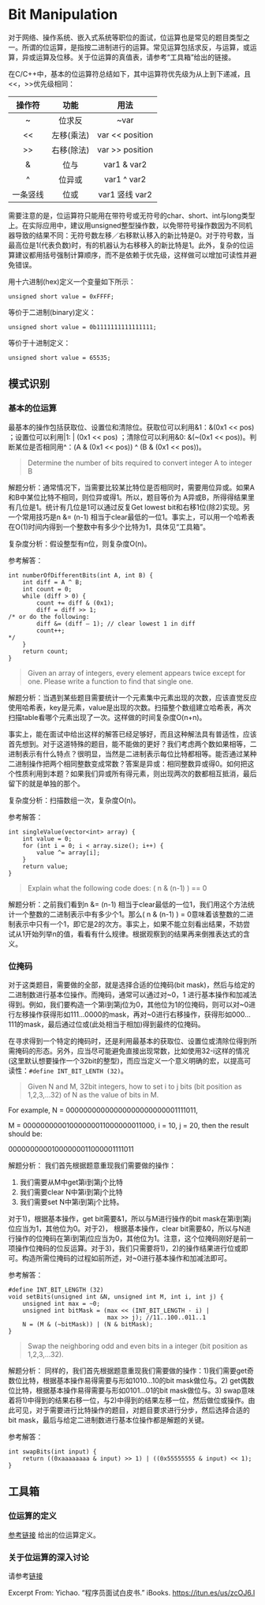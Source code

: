 # Bit Manipulation

对于网络、操作系统、嵌入式系统等职位的面试，位运算也是常见的题目类型之一。所谓的位运算，是指按二进制进行的运算。常见运算包括求反，与运算，或运算，异或运算及位移。关于位运算的真值表，请参考“工具箱”给出的链接。

在C/C++中，基本的位运算符总结如下，其中运算符优先级为从上到下递减，且<<，>>优先级相同：

| 操作符 | 功能 | 用法 |
| :--: | :--: | :--: |
| ~ | 位求反 | ~var |
| << | 左移(乘法) | var << position |
| >> | 右移(除法) | var >> position |
| & | 位与 | var1 & var2 |
| ^ | 位异或 | var1 ^ var2 |
| 一条竖线 | 位或 | var1 竖线 var2 |

需要注意的是，位运算符只能用在带符号或无符号的char、short、int与long类型上。在实际应用中，建议用unsigned整型操作数，以免带符号操作数因为不同机器导致的结果不同：无符号数左移／右移默认移入的新比特是0。对于符号数，当最高位是1(代表负数)时，有的机器认为右移移入的新比特是1。此外，复杂的位运算建议都用括号强制计算顺序，而不是依赖于优先级，这样做可以增加可读性并避免错误。

用十六进制(hex)定义一个变量如下所示：

    unsigned short value = 0xFFFF;

等价于二进制(binary)定义：

    unsigned short value = 0b1111111111111111;

等价于十进制定义：

    unsigned short value = 65535;
    
## 模式识别

### 基本的位运算

最基本的操作包括获取位、设置位和清除位。获取位可以利用&1：&(0x1 << pos) ；设置位可以利用|1: | (0x1 << pos) ；清除位可以利用&0: &(~(0x1 << pos))。判断某位是否相同用^：(A & (0x1 << pos)) ^ (B & (0x1 << pos))。

> Determine the number of bits required to convert integer A to integer B

解题分析：通常情况下，当需要比较某比特位是否相同时，需要用位异或。如果A和B中某位比特不相同，则位异或得1。所以，题目等价为 A异或B，所得得结果里有几位是1。统计有几位是1可以通过反复Get lowest bit和右移1位(除2)实现。另一个常用技巧是n &= (n-1) 相当于clear最低的一位1。事实上，可以用一个哈希表在O(1)时间内得到一个整数中有多少个比特为1，具体见“工具箱”。

复杂度分析：假设整型有n位，则复杂度O(n)。

参考解答：

```
int numberOfDifferentBits(int A, int B) {
    int diff = A ^ B;
    int count = 0;
    while (diff > 0) {
        count += diff & (0x1);
        diff = diff >> 1;
/* or do the following:
        diff &= (diff – 1); // clear lowest 1 in diff
        count++;
*/
    }
    return count;
}
```

> Given an array of integers, every element appears twice except for one. Please write a function to find that single one.

解题分析：当遇到某些题目需要统计一个元素集中元素出现的次数，应该直觉反应使用哈希表，key是元素，value是出现的次数。扫描整个数组建立哈希表，再次扫描table看哪个元素出现了一次。这样做的时间复杂度O(n+n)。

事实上，能在面试中给出这样的解答已经足够好，而且这种解法具有普适性，应该首先想到。对于这道特殊的题目，能不能做的更好？我们考虑两个数如果相等，二进制表示有什么特点？很明显，当然是二进制表示每位比特都相等。能否通过某种二进制操作把两个相同整数变成常数？答案是异或：相同整数异或得0。如何把这个性质利用到本题？如果我们异或所有得元素，则出现两次的数都相互抵消，最后留下的就是单独的那个。

复杂度分析：扫描数组一次，复杂度O(n)。

参考解答：

```
int singleValue(vector<int> array) {
    int value = 0;
    for (int i = 0; i < array.size(); i++) {
        value ^= array[i];
    }
    return value;
}
```

> Explain what the following code does: ( n & (n-1) ) == 0

解题分析：之前我们看到n &= (n-1) 相当于clear最低的一位1，我们用这个方法统计一个整数的二进制表示中有多少个1。那么( n & (n-1) ) = 0意味着该整数的二进制表示中只有一个1，即它是2的次方。事实上，如果不能立刻看出结果，不妨尝试从1开始列举n的值，看看有什么规律。根据观察到的结果再来倒推表达式的含义。

### 位掩码

对于这类题目，需要做的全部，就是选择合适的位掩码(bit mask)，然后与给定的二进制数进行基本位操作。而掩码，通常可以通过对~0，1 进行基本操作和加减法得到。例如，我们要构造一个第i到第j位为0，其他位为1的位掩码，则可以对~0进行左移操作获得形如111…0000的mask，再对~0进行右移操作，获得形如000…111的mask，最后通过位或(此处相当于相加)得到最终的位掩码。

在寻求得到一个特定的掩码时，还是利用最基本的获取位、设置位或清除位得到所需掩码的形态。另外，应当尽可能避免直接出现常数，比如使用32-i这样的情况(这里默认想要操作一个32bit的整型)，而应当定义一个意义明确的宏，以提高可读性：`#define INT_BIT_LENTH (32)`。

> Given N and M, 32bit integers, how to set i to j bits (bit position as 1,2,3,…32) of N as the value of bits in M.

For example, N = 00000000000000000000000001111011,

M = 00000000001000000011000000011000, i = 10, j = 20, then the result should be:

00000000001000000011000001111011

解题分析： 我们首先根据题意重现我们需要做的操作：

1. 我们需要从M中get第i到第j个比特 
2. 我们需要clear N中第i到第j个比特 
3. 我们需要set N中第i到第j个比特。

对于1)，根据基本操作，get bit需要&1，所以与M进行操作的bit mask在第i到第j位应当为1，其他位为0。对于2)， 根据基本操作，clear bit需要&0，所以与N进行操作的位掩码在第i到第j位应当为0，其他位为1。注意，这个位掩码刚好是前一项操作位掩码的位反运算。对于3)，我们只需要将1)，2)的操作结果进行位或即可。构造所需位掩码的过程如前所述，对~0进行基本操作和加减法即可。

参考解答：

```
#define INT_BIT_LENGTH (32)
void setBits(unsigned int &N, unsigned int M, int i, int j) {
    unsigned int max = ~0;
    unsigned int bitMask = (max << (INT_BIT_LENGTH - i) |
                            max >> j); //11..100..011..1
    N = (M & (~bitMask)) | (N & bitMask);
}
```

> Swap the neighboring odd and even bits in a integer (bit position as 1,2,3,…32).

解题分析： 同样的，我们首先根据题意重现我们需要做的操作：1)我们需要get奇数位比特，根据基本操作易得需要与形如1010…10的bit mask做位与。2) get偶数位比特，根据基本操作易得需要与形如0101…01的bit mask做位与。3) swap意味着将1)中得到的结果右移一位，与2)中得到的结果左移一位，然后做位或操作。由此可见，对于需要进行比特操作的题目，对题目要求进行分步，然后选择合适的bit mask，最后与给定二进制数进行基本位操作都是解题的关键。

参考解答：

```
int swapBits(int input) {
    return ((0xaaaaaaaa & input) >> 1) | ((0x55555555 & input) << 1);
}
```

## 工具箱

### 位运算的定义

[参考链接](http://en.wikipedia.org/wiki/Bitwise_operation)  给出的位运算定义。

### 关于位运算的深入讨论

请参考[链接](http://graphics.stanford.edu/~seander/bithacks.html#CountBitsSetTable)



Excerpt From: Yichao. “程序员面试白皮书.” iBooks. https://itun.es/us/zcOJ6.l